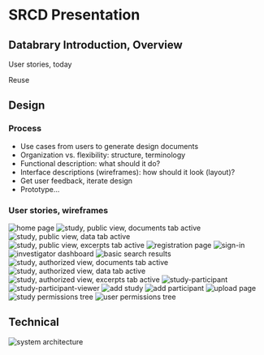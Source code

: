 # SRCD Presentation

## Databrary Introduction, Overview

User stories, today

Reuse

## Design

### Process

* Use cases from users to generate design documents
* Organization vs. flexibility: structure, terminology
* Functional description: what should it do?
* Interface descriptions (wireframes): how should it look (layout)?
* Get user feedback, iterate design
* Prototype...

### User stories, wireframes

![home page](home-page.png)
![study, public view, documents tab active](study-public-view-documents.png)
![study, public view, data tab active](study-public-view-data.png)
![study, public view, excerpts tab active](study-public-view-excerpts.png)
![registration page](register.png)
![sign-in](sign-in.png)
![investigator dashboard](investigator-dashboard.png)
![basic search results](search-basic-results.png)
![study, authorized view, documents tab active](study-authorized-view-documents.png)
![study, authorized view, data tab active](study-authorized-view-data.png)
![study, authorized view, excerpts tab active](study-authorized-view-excerpts.png)
![study-participant](study-participant.png)
![study-participant-viewer](study-participant-viewer.png)
![add study](study-authorized-new.png)
![add participant](study-participant-new.png)
![upload page](study-upload-page.png)
![study permissions tree](study-permissions-management-tree.png)
![user permissions tree](user-permissions-management-tree.png)

## Technical

![system architecture](architecture.svg)
